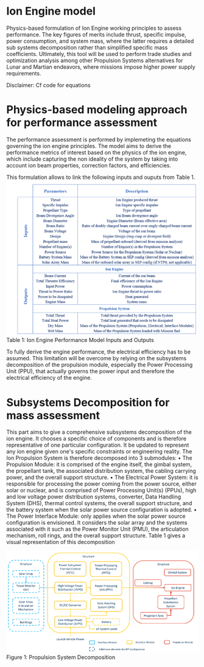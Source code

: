 Ion Engine model 
================

Physics-based formulation of Ion Engine working principles to assess performance. The key figures 
of merits include thrust, specific impulse, power consumption, and system mass, where the latter
requires a detailed sub systems decomposition rather than simplified specific mass coefficients.
Ultimately, this tool will be used to perform trade studies and optimization analysis among other 
Propulsion Systems alternatives for Lunar and Martian endeavors, where missions impose higher power supply
requirements.

Disclaimer: Cf code for equations

# Physics-based modeling approach for performance assessment

The performance assessment is performed by implemeting the equations governing the ion engine principles. 
The model aims to derive the performance metrics of interest based on the physics of the ion engine, which
include capturing the non ideality of the system by taking into account ion beam properties, correction factors, 
and efficiencies.

This formulation allows to link the following inputs and ouputs from Table 1.
![alt text](Graphics/Perf_Github.PNG)
Table 1: Ion Engine Performance Model Inputs and Outputs

To fully derive the engine performance, the electrical efficiency has to be assumed. This limitation will be 
overcome by relying on the subsystems decomposition of the propulsion module, especially the Power Processing 
Unit (PPU), that actually governs the power input and therefore the electrical efficiency of the engine.

# Subsystems Decomposition for mass assessment

This part aims to give a comprehensive subsystems decomposition of the ion engine. It chooses a specific choice 
of components and is therefore representative of one particular configuration. It be updated to represent any ion
engine given one's specific constraints or engineering reality.
The Ion Propulsion System is therefore decomposed into 3 submodules:
• The Propulsion Module: it is comprised of the engine itself, the gimbal system, the propellant tank, the associated
distribution system, the cabling carrying power, and the overall support structure.
• The Electrical Power System: it is responsible for processing the power coming from the power source, either
solar or nuclear, and is comprised of Power Processing Unit(s) (PPUs), high and low voltage power distribution
systems, converter, Data Handling System (DHS), thermal control systems, the overall support structure, and the
battery system when the solar power source configuration is adopted.
• The Power Interface Module: only applies when the solar power source configuration is envisioned. It considers
the solar array and the systems associated with it such as the Power Monitor Unit (PMU), the articulation
mechanism, roll rings, and the overall support structure.
Table 1 gives a visual representation of this decomposition

![alt text](Graphics/SysDec_Github.PNG)
Figure 1: Propulsion System Decomposition
